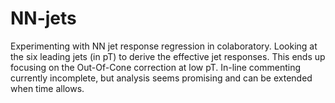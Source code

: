 # NN-jets
Experimenting with NN jet response regression in colaboratory. Looking at the six leading jets (in pT) to derive the effective jet responses. This ends up focusing on the Out-Of-Cone correction at low pT. In-line commenting currently incomplete, but analysis seems promising and can be extended when time allows.
